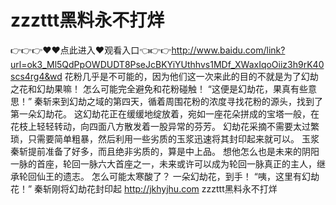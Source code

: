 # zzzttt黑料永不打烊
👉👉👉♥♥点此进入♥观看入口👈👉👉http://www.baidu.com/link?url=ok3_Ml5QdPpOWDUDT8PseJcBKYiYUthhvs1MDf_XWaxIqoOiiz3h9rK40scs4rg4&wd
 花粉几乎是不可能的，因为他们这一次来此的目的不就是为了幻劫之花和幻劫果嘛！
    怎么可能完全避免和花粉碰触！
    “这便是幻劫花，果真有些意思！”
    秦斩来到幻劫之域的第四天，循着周围花粉的浓度寻找花粉的源头，找到了第一朵幻劫花。
    这幻劫花正在缓缓地绽放着，宛如一座花朵拼成的宝塔一般，在花枝上轻轻转动，向四面八方散发着一股异常的芬芳。
    幻劫花采摘不需要太过繁琐，只需要简单粗暴，然后利用一些劣质的玉浆迅速将其封印起来就可以。
    玉浆秦斩提前准备了好多，而且绝非劣质的，算是中上品。
    想他怎么也是未来的阴阳一脉的首座，轮回一脉六大首座之一，未来或许可以成为轮回一脉真正的主人，继承轮回仙王的遗志。
    怎么可能太寒酸了？
    一朵幻劫花，到手！
    “咦，这里有幻劫花！”
    秦斩刚将幻劫花封印起
http://jkhyjhu.com
zzzttt黑料永不打烊
